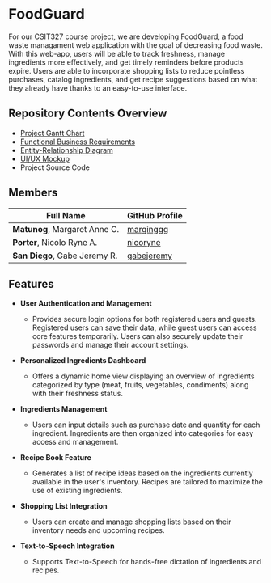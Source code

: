 # FoodGuard
For our CSIT327 course project, we are developing FoodGuard, a food waste managament web application with the goal of decreasing food waste. With this web-app, users will be able to track freshness, manage ingredients more effectively, and get timely reminders before products expire. Users are able to incorporate shopping lists to reduce pointless purchases, catalog ingredients, and get recipe suggestions based on what they already have thanks to an easy-to-use interface.

## Repository Contents Overview
- [Project Gantt Chart](https://docs.google.com/spreadsheets/d/11ZjoV7b2xWtxWbKaq-AH3ico476qVQgTe4zKd_bFd-s/edit?usp=sharing)
- [Functional Business Requirements](https://docs.google.com/document/d/132jh_pLRHspBdgdF2ZyGM-lMcHAog-wezD5wm5X-SbY/edit?usp=sharing)
- [Entity-Relationship Diagram](https://viewer.diagrams.net/?tags=%7B%7D&lightbox=1&highlight=0000ff&edit=_blank&layers=1&nav=1&title=erd-foodguard.drawio#Uhttps%3A%2F%2Fraw.githubusercontent.com%2Fnicoryne%2Ffoodguard%2Fmain%2Ferd%2Ferd-foodguard.drawio)
- [UI/UX Mockup](https://www.figma.com/design/bxrI5SJgmKN9Yha5c0d4pz/FoodGuard?node-id=135-267&t=GAeqxJPBXLRVYOlj-1)
- Project Source Code
  
## Members
| Full Name | GitHub Profile |
| --------- | -------------- |
| **Matunog**, Margaret Anne C. | [marginggg](https://github.com/margamatunog) |
| **Porter**, Nicolo Ryne A. | [nicoryne](https://github.com/nicoryne) |
| **San Diego**, Gabe Jeremy R. | [gabejeremy](https://github.com/gabejeremy) |

## Features
- **User Authentication and Management**
  
  - Provides secure login options for both registered users and guests. Registered users can save their data, while guest users can access core features temporarily. Users can also securely update their passwords and manage their account settings.
    
- **Personalized Ingredients Dashboard**
  
   - Offers a dynamic home view displaying an overview of ingredients categorized by type (meat, fruits, vegetables, condiments) along with their freshness status.
     
- **Ingredients Management**
  
   - Users can input details such as purchase date and quantity for each ingredient. Ingredients are then organized into categories for easy access and management.
     
- **Recipe Book Feature**
  
   - Generates a list of recipe ideas based on the ingredients currently available in the user's inventory. Recipes are tailored to maximize the use of existing ingredients.
     
- **Shopping List Integration**
  
   - Users can create and manage shopping lists based on their inventory needs and upcoming recipes.
     
- **Text-to-Speech Integration**
  
   - Supports Text-to-Speech for hands-free dictation of ingredients and recipes.

